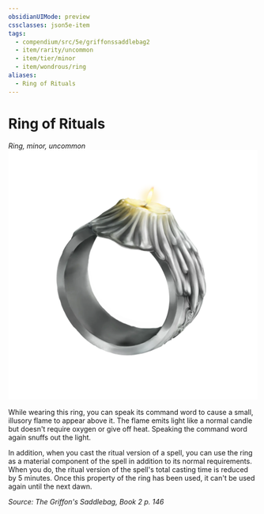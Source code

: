 ```yaml
---
obsidianUIMode: preview
cssclasses: json5e-item
tags:
  - compendium/src/5e/griffonssaddlebag2
  - item/rarity/uncommon
  - item/tier/minor
  - item/wondrous/ring
aliases:
  - Ring of Rituals
---
```

# Ring of Rituals
*Ring, minor, uncommon*  
![](https://raw.githubusercontent.com/TheGiddyLimit/homebrew-img/main/img/GriffonsSaddlebag2/Items/Ring-of-Rituals.webp#right)  


While wearing this ring, you can speak its command word to cause a small, illusory flame to appear above it. The flame emits light like a normal candle but doesn't require oxygen or give off heat. Speaking the command word again snuffs out the light.

In addition, when you cast the ritual version of a spell, you can use the ring as a material component of the spell in addition to its normal requirements. When you do, the ritual version of the spell's total casting time is reduced by 5 minutes. Once this property of the ring has been used, it can't be used again until the next dawn.

*Source: The Griffon's Saddlebag, Book 2 p. 146*
